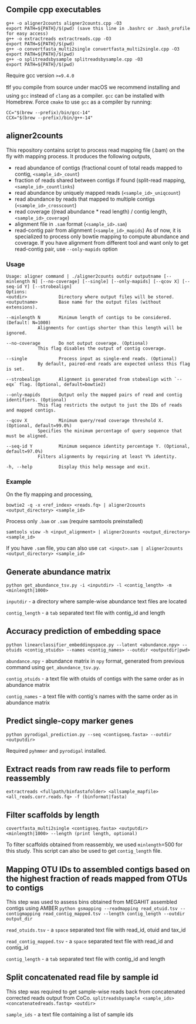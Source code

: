 ## Compile cpp executables
	g++ -o aligner2counts aligner2counts.cpp -O3
	export PATH=${PATH}/$(pwd) (save this line in .bashrc or .bash_profile for easy access)
 	g++ -o extractreads extractreads.cpp -O3
	export PATH=${PATH}/$(pwd)
 	g++ -o convertfasta_multi2single convertfasta_multi2single.cpp -O3
	export PATH=${PATH}/$(pwd)
 	g++ -o splitreadsbysample splitreadsbysample.cpp -O3
	export PATH=${PATH}/$(pwd)
Require gcc version `>=9.4.0`

❗️If you compile from source under macOS we recommend installing and using `gcc` instead of `clang` as a compiler. `gcc` can be installed with Homebrew. Force `cmake` to use `gcc` as a compiler by running:

    CC="$(brew --prefix)/bin/gcc-14"
    CCX="$(brew --prefix)/bin/g++-14"

## aligner2counts
This repository contains script to process read mapping file (.bam) on the fly with mapping process. It produces the following outputs,
 - read abundance of contigs (fractional count of total reads mapped to contig, `<sample_id>_count`)
 - fraction of reads shared between contigs if found (split-read mapping, `<sample_id>_countlinks`)
 - read abundance by uniquely mapped reads (`<sample_id>_uniqcount`)
 - read abundance by reads that mapped to multiple contigs (`<sample_id>_crosscount`)
 - read coverage ((read abundance * read length) / contig length, `<sample_id>_coverage`)
 - alignment file in `.sam` format (`<sample_id>.sam`)
 - read-contig pair from alignment (`<sample_id>_mapids`)
As of now, it is specialized to process only bowtie mapping to compute abundance and coverage. If you have alignment from different tool and want only to get read-contig pair, use `--only-mapids` option

### Usage
	Usage: aligner command | ./aligner2counts outdir outputname [--minlength N] [--no-coverage] [--single] [--only-mapids] [--qcov X] [--seq-id Y] [--strobealign]
	Options:
	<outdir>            Directory where output files will be stored.
	<outputname>        Base name for the output files (without extensions).

	--minlength N       Minimum length of contigs to be considered. (Default: N=1000)
			    Alignments for contigs shorter than this length will be ignored.

	--no-coverage       Do not output coverage. (Optional)
			    This flag disables the output of contig coverage.

	--single            Process input as single-end reads. (Optional)
			    By default, paired-end reads are expected unless this flag is set.

	--strobealign       Alignment is generated from stobealign with `--eqx` flag. (Optional, default=bowtie2)

	--only-mapids       Output only the mapped pairs of read and contig identifiers. (Optional)
			    This flag restricts the output to just the IDs of reads and mapped contigs.

	--qcov X            Minimum query/read coverage threshold X. (Optional, default=99.0%)
			    Specifies the minimum percentage of query sequence that must be aligned.

	--seq-id Y          Minimum sequence identity percentage Y. (Optional, default=97.0%)
			    Filters alignments by requiring at least Y% identity.

	-h, --help          Display this help message and exit.

### Example
On the fly mapping and processing,

 	bowtie2 -q -x <ref_index> <reads.fq> | aligner2counts <output_directory> <sample_id>

Process only `.bam` or `.sam` (require samtools preinstalled)

 	samtools view -h <input_alignment> | aligner2counts <output_directory> <sample_id>

If you have `.sam` file, you can also use `cat <input>.sam | aligner2counts <output_directory> <sample_id>`

## Generate abundance matrix
`python get_abundance_tsv.py -i <inputdir> -l <contig_length> -m <minlength|1000>`

`inputdir` - a directory where sample-wise abundance text files are located

`contig_length` - a `tab` separated text file with contig_id and length

## Accuracy prediction of embedding space
`python linearclassifier_embeddingspace.py --latent <abundance.npy> --otuids <contig_otuids> --names <contig_names> --outdir <outputdir|pwd>`

`abundance.npy` - abundance matrix in `npy` format, generated from previous command using `get_abundance_tsv.py`.

`contig_otuids` - a text file with otuids of contigs with the same order as in abundance matrix

`contig_names` - a text file with contig's names with the same order as in abundance matrix

## Predict single-copy marker genes
`python pyrodigal_prediction.py --seq <contigseq.fasta> --outdir <outputdir>`

Required `pyhmmer` and `pyrodigal` installed.

## Extract reads from raw reads file to perform reassembly
`extractreads <fullpath/binfastafolder> <allsample_mapfile> <all_reads.corr.reads.fq> -f (binformat|fasta)`

## Filter scaffolds by length
`covertfasta_multi2single <contigseq.fasta> <outputdir> <minlength|1000> --length (print length, optional)`

To filter scaffolds obtained from reassembly, we used `minlength`=500 for this study. This script can also be used to get `contig_length` file.

## Mapping OTU IDs to assembled contigs based on the highest fraction of reads mapped from OTUs to contigs
This step was used to assess bins obtained from MEGAHIT assembled contigs using AMBER
`python gsmapping --readmapping read_otuid.tsv --contigmapping read_contig_mapped.tsv --length contig_length --outdir output_dir`

`read_otuids.tsv` - a `space` separated text file with read_id, otuid and tax_id

`read_contig_mapped.tsv` - a `space` separated text file with read_id and contig_id

`contig_length` - a `tab` separated text file with contig_id and length

## Split concatenated read file by sample id
This step was required to get sample-wise reads back from concatenated corrected reads output from CoCo.
`splitreadsbysample <sample_ids> <concatenatedreads.fastq> <outdir>`

`sample_ids` - a text file containing a list of sample ids
